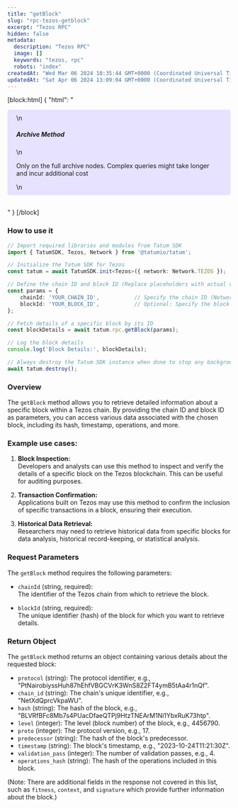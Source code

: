 ```yaml
---
title: "getBlock"
slug: "rpc-tezos-getblock"
excerpt: "Tezos RPC"
hidden: false
metadata: 
  description: "Tezos RPC"
  image: []
  keywords: "tezos, rpc"
  robots: "index"
createdAt: "Wed Mar 06 2024 10:35:44 GMT+0000 (Coordinated Universal Time)"
updatedAt: "Sat Apr 06 2024 13:09:04 GMT+0000 (Coordinated Universal Time)"
---
```

[block:html]
{
  "html": "<div style="padding: 10px 20px; border-radius: 5px; background-color: #e6e2ff; margin: 0 0 30px 0;">\n  <h5>Archive Method</h5>\n  <p>Only on the full archive nodes. Complex queries might take longer and incur additional cost</p>\n</div>"
}
[/block]


### How to use it

```typescript
// Import required libraries and modules from Tatum SDK
import { TatumSDK, Tezos, Network } from '@tatumio/tatum';

// Initialize the Tatum SDK for Tezos
const tatum = await TatumSDK.init<Tezos>({ network: Network.TEZOS });

// Define the chain ID and block ID (Replace placeholders with actual values)
const params = { 
    chainId: 'YOUR_CHAIN_ID',           // Specify the chain ID (Network identifier)
    blockId: 'YOUR_BLOCK_ID',           // Optional: Specify the block ID (hash)
};

// Fetch details of a specific block by its ID
const blockDetails = await tatum.rpc.getBlock(params);

// Log the block details
console.log('Block Details:', blockDetails);

// Always destroy the Tatum SDK instance when done to stop any background processes
await tatum.destroy();
```

### Overview

The `getBlock` method allows you to retrieve detailed information about a specific block within a Tezos chain. By providing the chain ID and block ID as parameters, you can access various data associated with the chosen block, including its hash, timestamp, operations, and more.

### Example use cases:

1. **Block Inspection:**  
   Developers and analysts can use this method to inspect and verify the details of a specific block on the Tezos blockchain. This can be useful for auditing purposes.

2. **Transaction Confirmation:**  
   Applications built on Tezos may use this method to confirm the inclusion of specific transactions in a block, ensuring their execution.

3. **Historical Data Retrieval:**  
   Researchers may need to retrieve historical data from specific blocks for data analysis, historical record-keeping, or statistical analysis.

### Request Parameters

The `getBlock` method requires the following parameters:

- `chainId` (string, required):  
  The identifier of the Tezos chain from which to retrieve the block.

- `blockId` (string, required):  
  The unique identifier (hash) of the block for which you want to retrieve details.

### Return Object

The `getBlock` method returns an object containing various details about the requested block:

- `protocol` (string): The protocol identifier, e.g., "PtNairobiyssHuh87hEhfVBGCVrK3WnS8Z2FT4ymB5tAa4r1nQf".
- `chain_id` (string): The chain's unique identifier, e.g., "NetXdQprcVkpaWU".
- `hash` (string): The hash of the block, e.g., "BLVRfBFc8Mb7s4PUacDfaeQTPj9HtzTNEArM1Ni1YbxRuK73htp".
- `level` (integer): The level (block number) of the block, e.g., 4456790.
- `proto` (integer): The protocol version, e.g., 17.
- `predecessor` (string): The hash of the block's predecessor.
- `timestamp` (string): The block's timestamp, e.g., "2023-10-24T11:21:30Z".
- `validation_pass` (integer): The number of validation passes, e.g., 4.
- `operations_hash` (string): The hash of the operations included in this block.

(Note: There are additional fields in the response not covered in this list, such as `fitness`, `context`, and `signature` which provide further information about the block.)

